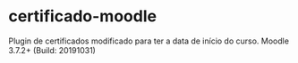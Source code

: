 # certificado-moodle
Plugin de certificados modificado para ter a data de início do curso.
 Moodle 3.7.2+ (Build: 20191031)
